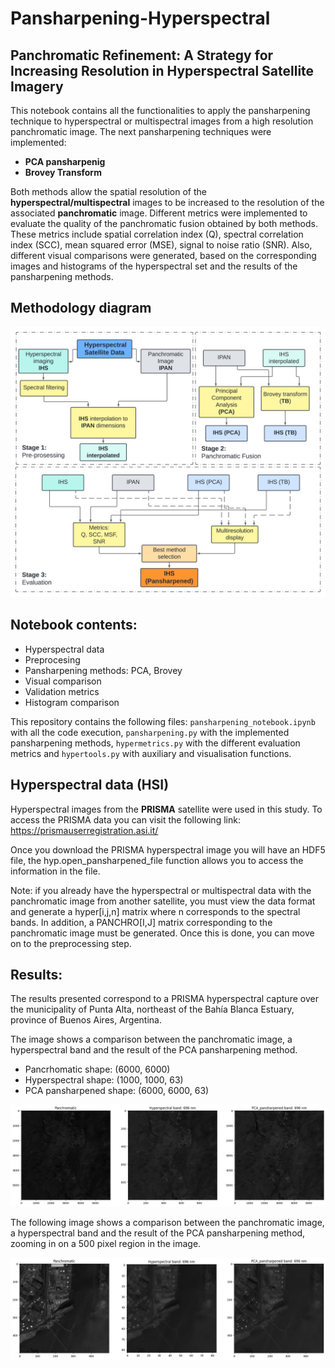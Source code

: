 # Pansharpening-Hyperspectral

## Panchromatic Refinement: A Strategy for Increasing Resolution in Hyperspectral Satellite Imagery

This notebook contains all the functionalities to apply the pansharpening technique to hyperspectral or multispectral images from a high resolution panchromatic image. The next pansharpening techniques were implemented:   

- **PCA pansharpenig**
- **Brovey Transform**

Both methods allow the spatial resolution of the **hyperspectral/multispectral** images to be increased to the resolution of the associated **panchromatic** image. 
Different metrics were implemented to evaluate the quality of the panchromatic fusion obtained by both methods. These metrics include spatial correlation index (Q), spectral correlation index (SCC), mean squared error (MSE), signal to noise ratio (SNR). 
Also, different visual comparisons were generated, based on the corresponding images and histograms of the hyperspectral set and the results of the pansharpening methods. 

## Methodology diagram
![methodology](https://github.com/smarvar/pansharpening-hyperespectral/blob/main/pansharpening_methodology.png)

## Notebook contents:

- Hyperspectral data
- Preprocesing 
- Pansharpening methods: PCA, Brovey
- Visual comparison
- Validation metrics
- Histogram comparison

This repository contains the following files: `pansharpening_notebook.ipynb` with all the code execution, `pansharpening.py` with the implemented pansharpening methods, `hypermetrics.py` with the different evaluation metrics and `hypertools.py` with auxiliary and visualisation functions. 


## Hyperspectral data (HSI)

Hyperspectral images from the **PRISMA** satellite were used in this study. To access the PRISMA data you can visit the following link:  https://prismauserregistration.asi.it/

Once you download the PRISMA hyperspectral image you will have an HDF5 file, the hyp.open_pansharpened_file function allows you to access the information in the file.  

Note: if you already have the hyperspectral or multispectral data with the panchromatic image from another satellite, you must view the data format and generate a hyper[i,j,n] matrix where n corresponds to the spectral bands.  In addition, a PANCHRO[I,J] matrix corresponding to the panchromatic image must be generated. Once this is done, you can move on to the preprocessing step. 

## Results:
The results presented correspond to a PRISMA hyperspectral capture over the municipality of Punta Alta, northeast of the Bahía Blanca Estuary, province of Buenos Aires, Argentina. 

The image shows a comparison between the panchromatic image, a hyperspectral band and the result of the PCA pansharpening method.
- Pancrhomatic shape: (6000, 6000) 
- Hyperspectral shape: (1000, 1000, 63)
- PCA pansharpened shape: (6000, 6000, 63)

![hyper_comparasion](https://github.com/smarvar/pansharpening-hyperespectral/blob/main/panchromatic_hyperspectral_PCA-pansharpened.png)

The following image shows a comparison between the panchromatic image, a hyperspectral band and the result of the PCA pansharpening method, zooming in on a 500 pixel region in the image. 

![hyper_comparasion_zoomed](https://github.com/smarvar/pansharpening-hyperespectral/blob/main/panchromatic_hyperspectral_PCA-pansharpened_zoomed.png)

